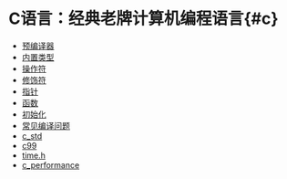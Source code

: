 C语言：经典老牌计算机编程语言{#c}
========================

- [预编译器](https://github.com/qinzhengke/zk-note/blob//programming/c/preprocessor.md)
- [内置类型](https://github.com/qinzhengke/zk-note/blob//programming/c/types.md)
- [操作符](https://github.com/qinzhengke/zk-note/blob//programming/c/operators.md)
- [修饰符](https://github.com/qinzhengke/zk-note/blob//programming/c/qualifier.md)
- [指针](https://github.com/qinzhengke/zk-note/blob//programming/c/pointer.md)
- [函数](https://github.com/qinzhengke/zk-note/blob//programming/c/c_function.md)
- [初始化](https://github.com/qinzhengke/zk-note/blob//programming/c/initializer.md)
- [常见编译问题](https://github.com/qinzhengke/zk-note/blob//programming/c/compile_faq.md)
- [c_std](https://github.com/qinzhengke/zk-note/blob//programming/c/std.md)
- [c99](https://github.com/qinzhengke/zk-note/blob//programming/c/c99.md)
- [time.h](https://github.com/qinzhengke/zk-note/blob//programming/c/time.md)
- [c_performance](https://github.com/qinzhengke/zk-note/blob//programming/c/performance.md)

